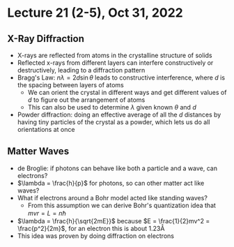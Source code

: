 # Lecture 21 (2-5), Oct 31, 2022

## X-Ray Diffraction

* X-rays are reflected from atoms in the crystalline structure of solids
* Reflected x-rays from different layers can interfere constructively or destructively, leading to a diffraction pattern
* Bragg's Law: $n\lambda = 2d\sin\theta$ leads to constructive interference, where $d$ is the spacing between layers of atoms
	* We can orient the crystal in different ways and get different values of $d$ to figure out the arrangement of atoms
	* This can also be used to determine $\lambda$ given known $\theta$ and $d$
* Powder diffraction: doing an effective average of all the $d$ distances by having tiny particles of the crystal as a powder, which lets us do all orientations at once

## Matter Waves

* de Broglie: if photons can behave like both a particle and a wave, can electrons?
* $\lambda = \frac{h}{p}$ for photons, so can other matter act like waves?
* What if electrons around a Bohr model acted like standing waves?
	* From this assumption we can derive Bohr's quantization idea that $mvr = L = n\hbar$
* $\lambda = \frac{h}{\sqrt{2mE}}$ because $E = \frac{1}{2}mv^2 = \frac{p^2}{2m}$, for an electron this is about $1.23\si{\angstrom}$
* This idea was proven by doing diffraction on electrons

